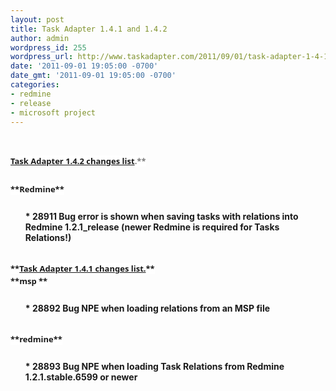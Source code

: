 ```yaml
---
layout: post
title: Task Adapter 1.4.1 and 1.4.2
author: admin
wordpress_id: 255
wordpress_url: http://www.taskadapter.com/2011/09/01/task-adapter-1-4-1-and-1-4-2/
date: '2011-09-01 19:05:00 -0700'
date_gmt: '2011-09-01 19:05:00 -0700'
categories:
- redmine
- release
- microsoft project
---
```

<p><br/>
<div style="color: #7a7a7a; font-family: 'Lucida Grande', 'Lucida Sans Unicode', 'Segoe UI', Helvetica, Arial, sans-serif; font-size: 13px; line-height: 20px; margin-bottom: 25px;"><b style="background-color: white;"><a href="https://www.hostedredmine.com/projects/ta/versions/1169">Task Adapter 1.4.2 changes list</a>.**</div>
<div style="font-family: 'Lucida Grande', 'Lucida Sans Unicode', 'Segoe UI', Helvetica, Arial, sans-serif; font-size: 13px; line-height: 20px; margin-bottom: 25px;"><span style="background-color: white;">**Redmine**</span></div>
<ul>
* 28911  Bug error is shown when saving tasks with relations into Redmine 1.2.1_release (newer Redmine is required for Tasks Relations!)</ul><br/>
<div style="font-family: 'Lucida Grande', 'Lucida Sans Unicode', 'Segoe UI', Helvetica, Arial, sans-serif; font-size: 13px; line-height: 20px; margin-bottom: 25px;"><span style="background-color: white;">**<a href="https://www.hostedredmine.com/projects/ta/versions/1170">Task Adapter 1.4.1 changes list.</a>**<br/>**msp **</span></div>
<ul>
* 28892 Bug NPE when loading relations from an MSP file</ul><br/>
<div style="font-family: 'Lucida Grande', 'Lucida Sans Unicode', 'Segoe UI', Helvetica, Arial, sans-serif; font-size: 13px; line-height: 20px; margin-bottom: 25px;"><span style="background-color: white;">**redmine**</span></div>
<ul>
* 28893  Bug NPE when loading Task Relations from Redmine 1.2.1.stable.6599 or newer</ul><br/></p>
